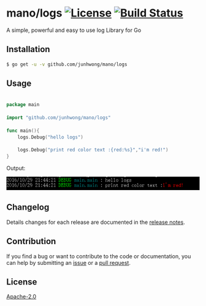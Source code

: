 # mano/logs  [![License][license-image]][license-url] [![Build Status][travis-image]][travis-url]

A simple, powerful and easy to use log Library for Go


## Installation

```bash
$ go get -u -v github.com/junhwong/mano/logs
```

## Usage
```go

package main

import "github.com/junhwong/mano/logs"

func main(){
    logs.Debug("hello logs")

    logs.Debug("print red color text :{red:%s}","i'm red!")
}

```

Output:

![screenshot](https://raw.githubusercontent.com/junhwong/mano/master/logs/screenshot.png)

## Changelog

Details changes for each release are documented in the [release notes](https://github.com/junhwong/mano/releases).

## Contribution

If you find a bug or want to contribute to the code or documentation, you can help by submitting an [issue](https://github.com/junhwong/mano/issues) or a [pull request](https://github.com/junhwong/mano/pulls).

## License

[Apache-2.0][license-url]


[downloads-image]: https://img.shields.io/npm/dm/otpl.svg

[license-url]: https://opensource.org/licenses/Apache-2.0
[license-image]: https://img.shields.io/badge/license-Apache2.0-blue.svg

[npm-url]: https://www.npmjs.com/package/otpl
[npm-image]: https://img.shields.io/npm/v/otpl.svg

[travis-url]: https://travis-ci.org/junhwong/mano
[travis-image]: https://img.shields.io/travis/junhwong/mano.svg

[coveralls-url]: https://coveralls.io/r/junhwong/mano
[coveralls-image]: https://img.shields.io/coveralls/junhwong/mano/master.svg

[gitter-url]: https://gitter.im/junhwong/mano
[gitter-image]: https://badges.gitter.im/junhwong/mano.png
